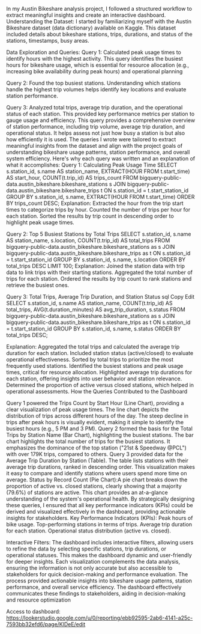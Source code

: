 In my Austin Bikeshare analysis project, I followed a structured workflow to extract meaningful insights and create an interactive dashboard.
Understanding the Dataset: I started by familiarizing myself with the Austin Bikeshare dataset (data dictionary) available on Kaggle. This dataset included details about bikeshare stations, trips, durations, and status of the stations, timestamps, busy areas. 

Data Exploration and Queries:
Query 1: Calculated peak usage times to identify hours with the highest activity. This query identifies the busiest hours for bikeshare usage, which is essential for resource allocation (e.g., increasing bike availability during peak hours) and operational planning

Query 2: Found the top busiest stations. Understanding which stations handle the highest trip volumes helps identify key locations and evaluate station performance.

Query 3: Analyzed total trips, average trip duration, and the operational status of each station. This provided key performance metrics per station to gauge usage and efficiency. This query provides a comprehensive overview of station performance, including trip volume, average trip duration, and operational status. It helps assess not just how busy a station is but also how efficiently it is used.
The queries I wrote were tailored to extract meaningful insights from the dataset and align with the project goals of understanding bikeshare usage patterns, station performance, and overall system efficiency. 
Here's why each query was written and an explanation of what it accomplishes:
Query 1: Calculating Peak Usage Time
SELECT 
    s.station_id,
    s.name AS station_name,
    EXTRACT(HOUR FROM t.start_time) AS start_hour,
    COUNT(t.trip_id) AS trips_count
FROM 
    bigquery-public-data.austin_bikeshare.bikeshare_stations s
JOIN 
    bigquery-public-data.austin_bikeshare.bikeshare_trips t
ON 
    s.station_id = t.start_station_id
GROUP BY 
    s.station_id, s.name, EXTRACT(HOUR FROM t.start_time)
ORDER BY 
    trips_count DESC;
Explanation:
Extracted the hour from the trip start times to categorize trips by hour.
Counted the number of trips per hour for each station.
Sorted the results by trip count in descending order to highlight peak usage times.

Query 2: Top 5 Busiest Stations by Total Trips
SELECT 
    s.station_id, 
    s.name AS station_name, 
    s.location, 
    COUNT(t.trip_id) AS total_trips
FROM 
    bigquery-public-data.austin_bikeshare.bikeshare_stations as s 
JOIN 
    bigquery-public-data.austin_bikeshare.bikeshare_trips as t 
ON 
    s.station_id = t.start_station_id
GROUP BY 
    s.station_id, s.name, s.location
ORDER BY 
    total_trips DESC
LIMIT 100;
Explanation:
Joined the station data with trip data to link trips with their starting stations.
Aggregated the total number of trips for each station.
Ordered the results by trip count to rank stations and retrieve the busiest ones.

Query 3: Total Trips, Average Trip Duration, and Station Status
sql
Copy
Edit
SELECT 
    s.station_id,
    s.name AS station_name,
    COUNT(t.trip_id) AS total_trips,
    AVG(t.duration_minutes) AS avg_trip_duration,
    s.status
FROM 
    bigquery-public-data.austin_bikeshare.bikeshare_stations as s
JOIN 
    bigquery-public-data.austin_bikeshare.bikeshare_trips as t
ON 
    s.station_id = t.start_station_id
GROUP BY 
    s.station_id, s.name, s.status
ORDER BY 
    total_trips DESC;

Explanation:
Aggregated the total trips and calculated the average trip duration for each station.
Included station status (active/closed) to evaluate operational effectiveness.
Sorted by total trips to prioritize the most frequently used stations.
Identified the busiest stations and peak usage times, critical for resource allocation. Highlighted average trip durations for each station, offering insights into user behavior and station relevance. Determined the proportion of active versus closed stations, which helped in operational assessments.
How the Queries Contributed to the Dashboard

Query 1 powered the Trips Count by Start Hour (Line Chart), providing a clear visualization of peak usage times. The line chart depicts the distribution of trips across different hours of the day. The steep decline in trips after peak hours is visually evident, making it simple to identify the busiest hours (e.g., 5 PM and 3 PM).
Query 2 formed the basis for the Total Trips by Station Name (Bar Chart), highlighting the busiest stations. The bar chart highlights the total number of trips for the busiest stations. It emphasizes the dominance of the top station ("21st & Speedway @PCL") with over 179K trips, compared to others.
Query 3 provided data for the Average Trip Duration by Station (Table). The table lists stations with their average trip durations, ranked in descending order. This visualization makes it easy to compare and identify stations where users spend more time on average.
Status by Record Count (Pie Chart):A pie chart breaks down the proportion of active vs. closed stations, clearly showing that a majority (79.6%) of stations are active. This chart provides an at-a-glance understanding of the system's operational health.
By strategically designing these queries, I ensured that all key performance indicators (KPIs) could be derived and visualized effectively in the dashboard, providing actionable insights for stakeholders.
Key Performance Indicators (KPIs): Peak hours of bike usage. Top-performing stations in terms of trips. Average trip duration for each station. Operational status distribution (active vs. closed).

Interactive Filters:
The dashboard includes interactive filters, allowing users to refine the data by selecting specific stations, trip durations, or operational statuses. This makes the dashboard dynamic and user-friendly for deeper insights.
Each visualization complements the data analysis, ensuring the information is not only accurate but also accessible to stakeholders for quick decision-making and performance evaluation.
The process provided actionable insights into bikeshare usage patterns, station performance, and overall service efficiency. The dashboard effectively communicates these findings to stakeholders, aiding in decision-making and resource optimization

Access to dashboard: https://lookerstudio.google.com/u/0/reporting/ebb92595-2ab6-4141-a25c-7593bb32efd6/page/KlDeE/edit
